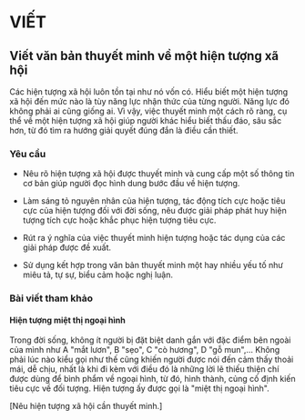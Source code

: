 # VIẾT

## Viết văn bản thuyết minh về một hiện tượng xã hội

Các hiện tượng xã hội luôn tồn tại như nó vốn có. Hiểu biết một hiện tượng xã hội đến mức nào là tùy năng lực nhận thức của từng người. Năng lực đó không phải ai cũng giống ai. Vì vậy, việc thuyết minh một cách rõ ràng, cụ thể về một hiện tượng xã hội giúp người khác hiểu biết thấu đáo, sâu sắc hơn, từ đó tìm ra hướng giải quyết đúng đắn là điều cần thiết.

### Yêu cầu

- Nêu rõ hiện tượng xã hội được thuyết minh và cung cấp một số thông tin cơ bản giúp người đọc hình dung bước đầu về hiện tượng.

- Làm sáng tỏ nguyên nhân của hiện tượng, tác động tích cực hoặc tiêu cực của hiện tượng đối với đời sống, nêu được giải pháp phát huy hiện tượng tích cực hoặc khắc phục hiện tượng tiêu cực.

- Rút ra ý nghĩa của việc thuyết minh hiện tượng hoặc tác dụng của các giải pháp được đề xuất.

- Sử dụng kết hợp trong văn bản thuyết minh một hay nhiều yếu tố như miêu tả, tự sự, biểu cảm hoặc nghị luận.

### Bài viết tham khảo

#### Hiện tượng miệt thị ngoại hình

Trong đời sống, không ít người bị đặt biệt danh gắn với đặc điểm bên ngoài của mình như A "mắt lươn", B "sẹo", C "cò hương", D "gỗ mun",... Không phải lúc nào kiểu gọi như thế cũng khiến người được nói đến cảm thấy thoải mái, dễ chịu, nhất là khi đi kèm với điều đó là những lời lẽ thiếu thiện chí được dùng để bình phẩm về ngoại hình, từ đó, hình thành, củng cố định kiến tiêu cực về đối tượng. Hiện tượng ấy được gọi là "miệt thị ngoại hình".

[Nêu hiện tượng xã hội cần thuyết minh.]